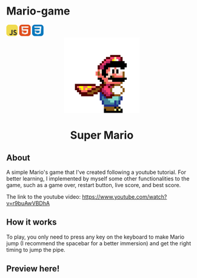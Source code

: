 # Mario-game

<head>
  <div align=corner> <!--*used languages icones*-->
    <img src="https://raw.githubusercontent.com/tandpfun/skill-icons/993782dbef600360a61a4393555f3afc0e3c61b1/icons/JavaScript.svg" width="30px">
    <img src="https://raw.githubusercontent.com/tandpfun/skill-icons/993782dbef600360a61a4393555f3afc0e3c61b1/icons/HTML.svg" width="30px"> 
    <img src="https://raw.githubusercontent.com/tandpfun/skill-icons/993782dbef600360a61a4393555f3afc0e3c61b1/icons/CSS.svg" width="30px">
    
  </div>
    <div align=center>
    <img src="https://raw.githubusercontent.com/micapareddes/MarioJump/main/images/mario.gif" width=200px> <!--*logo or header art*-->
    <h1>Super Mario</h1>
  </div>
</head>
  
<body>

  ## About  
  A simple Mario's game that I've created following a youtube tutorial. For better learning, I implemented by myself some other functionalities to the game, such as a  game over, restart button, live score, and best score.
  
  The link to the youtube video: https://www.youtube.com/watch?v=r9buAwVBDhA

  ## How it works
  To play, you only need to press any key on the keyboard to make Mario jump (I recommend the spacebar for a better immersion) and get the right timing to jump the pipe.

  ## Preview here!
  
  
</body>
